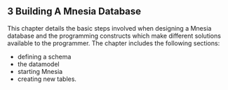 ## 3 Building A Mnesia Database

This chapter details the basic steps involved when designing a Mnesia database and the programming constructs which make different solutions available to the programmer. The chapter includes the following sections:

* defining a schema
* the datamodel
* starting Mnesia
* creating new tables.
